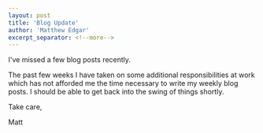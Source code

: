 ```yaml
---
layout: post
title: 'Blog Update'
author: 'Matthew Edgar'
excerpt_separator: <!--more-->
---
```


I've missed a few blog posts recently.

<!--more-->

The past few weeks I have taken on some additional responsibilities at work which has not afforded me the time necessary to write my weekly blog posts. I should be able to get back into the swing of things shortly.

Take care,

Matt
